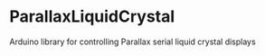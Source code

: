 ParallaxLiquidCrystal
=====================

Arduino library for controlling Parallax serial liquid crystal displays